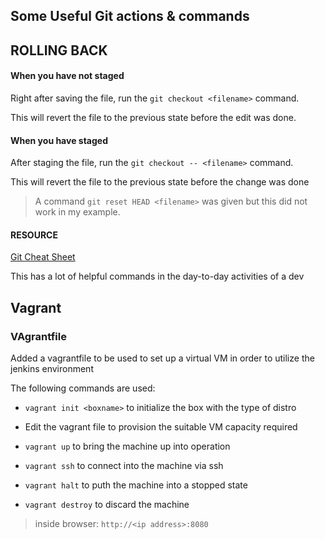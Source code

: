 ## Some Useful Git actions & commands

## ROLLING BACK

#### When you have __not staged__

Right after saving the file, run the `git checkout <filename>` command.

This will revert the file to the previous state before the edit was done.

#### When you have __staged__

After staging the file, run the `git checkout -- <filename>` command.

This will revert the file to the previous state before the change was done

> A command `git reset HEAD <filename>` was given but this did not work in my example.

#### RESOURCE
[Git Cheat Sheet](https://education.github.com/git-cheat-sheet-education.pdf)

This has a lot of helpful commands in the day-to-day activities of a dev

## Vagrant

### VAgrantfile

Added a vagrantfile to be used to set up a virtual VM in order to utilize the jenkins environment

The following commands are used:

- `vagrant init <boxname>` to initialize the box with the type of distro

- Edit the vagrant file to provision the suitable VM capacity required

- `vagrant up` to bring the machine up into operation

- `vagrant ssh` to connect into the machine via ssh

- `vagrant halt` to puth the machine into a stopped state

- `vagrant destroy` to discard the machine

> inside browser:   `http://<ip address>:8080`

